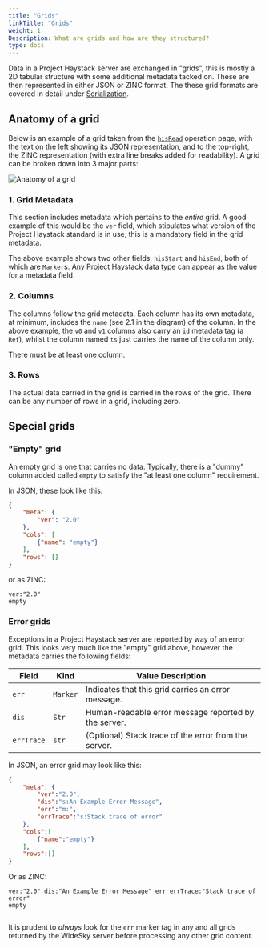 ```yaml
---
title: "Grids"
linkTitle: "Grids"
weight: 1
Description: What are grids and how are they structured?
type: docs
---
```


Data in a Project Haystack server are exchanged in "grids", this is mostly a 2D tabular structure with some additional metadata tacked on.  These are then represented in either JSON or ZINC format.  The these grid formats are covered in detail under [Serialization](../serialization).

## Anatomy of a grid

Below is an example of a grid taken from the [`hisRead`](../ops/hisread) operation page, with the text on the left showing its JSON representation, and to the top-right, the ZINC representation (with extra line breaks added for readability).  A grid can be broken down into 3 major parts:

![Anatomy of a grid](/docs/images/haystack-grid.png)

### 1. Grid Metadata

This section includes metadata which pertains to the _entire_ grid.  A good example of this would be the `ver` field, which stipulates what version of the Project Haystack standard is in use, this is a mandatory field in the grid metadata.

The above example shows two other fields, `hisStart` and `hisEnd`, both of which are `Marker`s.  Any Project Haystack data type can appear as the value for a metadata field.

### 2. Columns

The columns follow the grid metadata.  Each column has its own metadata, at minimum, includes the `name` (see 2.1 in the diagram) of the column.  In the above example, the `v0` and `v1` columns also carry an `id` metadata tag (a `Ref`), whilst the column named `ts` just carries the name of the column only.

There must be at least one column.

### 3. Rows

The actual data carried in the grid is carried in the rows of the grid.  There can be any number of rows in a grid, including zero.

## Special grids

### "Empty" grid

An empty grid is one that carries no data.  Typically, there is a "dummy" column added called `empty` to satisfy the "at least one column" requirement.

In JSON, these look like this:

```json
{
    "meta": {
        "ver": "2.0"
    },
    "cols": [
        {"name": "empty"}
    ],
    "rows": []
}
```

or as ZINC:

```
ver:"2.0"
empty

```

### Error grids

Exceptions in a Project Haystack server are reported by way of an error grid.  This looks very much like the "empty" grid above, however the metadata carries the following fields:

|Field|Kind|Value Description|
|-----|----|-----------------|
|`err`|`Marker`|Indicates that this grid carries an error message.|
|`dis`|`Str`|Human-readable error message reported by the server.|
|`errTrace`|`str`|(Optional) Stack trace of the error from the server.|

In JSON, an error grid may look like this:

```json
{
    "meta": {
        "ver":"2.0",
        "dis":"s:An Example Error Message",
        "err":"m:",
        "errTrace":"s:Stack trace of error"
    },
    "cols":[
        {"name":"empty"}
    ],
    "rows":[]
}
```

Or as ZINC:
```
ver:"2.0" dis:"An Example Error Message" err errTrace:"Stack trace of error"
empty


```

It is prudent to _always_ look for the `err` marker tag in any and all grids returned by the WideSky server before processing any other grid content.
